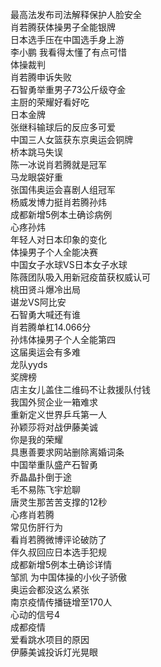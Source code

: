 最高法发布司法解释保护人脸安全  
肖若腾获体操男子全能银牌  
日本选手压在中国选手身上游  
李小鹏 我看得太懂了有点可惜  
体操裁判  
肖若腾申诉失败  
石智勇举重男子73公斤级夺金  
主厨的荣耀好看好吃  
日本金牌  
张继科输球后的反应多可爱  
中国三人女篮获东京奥运会铜牌  
桥本跳马失误  
陈一冰说肖若腾就是冠军  
马龙眼袋好重  
张国伟奥运会喜剧人组冠军  
杨威发博力挺肖若腾孙炜  
成都新增5例本土确诊病例  
心疼孙炜  
年轻人对日本印象的变化  
体操男子个人全能决赛  
中国女子水球VS日本女子水球  
陈薇团队吸入用新冠疫苗获权威认可  
桃田贤斗爆冷出局  
谌龙VS阿比安  
石智勇大喊还有谁  
肖若腾单杠14.066分  
孙炜体操男子个人全能第四  
这届奥运会有多难  
龙队yyds  
奖牌榜  
店主女儿盖住二维码不让救援队付钱  
我国外贸企业一箱难求  
重新定义世界乒乓第一人  
孙颖莎将对战伊藤美诚  
你是我的荣耀  
具惠善要求网站删除离婚词条  
中国举重队盛产石智勇  
乔晶晶扑倒于途  
毛不易陈飞宇尬聊  
唐灵生那苦苦支撑的12秒  
心疼肖若腾  
常见伤肝行为  
看肖若腾微博评论破防了  
伴久叔回应日本选手犯规  
成都新增5例本土确诊详情  
邹凯 为中国体操的小伙子骄傲  
奥运会都没这么紧张  
南京疫情传播链增至170人  
心动的信号4  
成都疫情  
爱看跳水项目的原因  
伊藤美诚投诉灯光晃眼  

